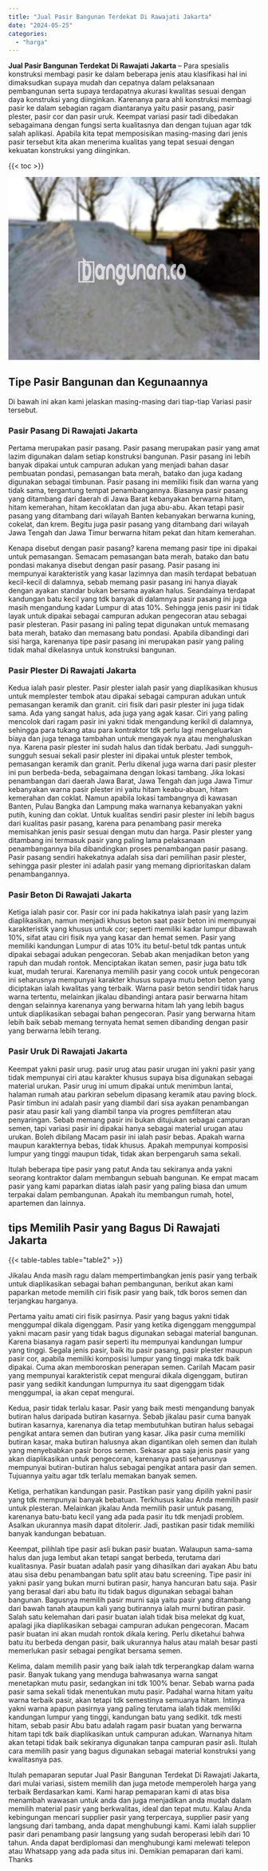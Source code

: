 ```yaml
---
title: "Jual Pasir Bangunan Terdekat Di Rawajati Jakarta"
date: "2024-05-25"
categories: 
  - "harga"
---
```


**Jual Pasir Bangunan Terdekat Di Rawajati Jakarta** – Para spesialis konstruksi membagi pasir ke dalam beberapa jenis atau klasifikasi hal ini dimaksudkan supaya mudah dan cepatnya dalam pelaksanaan pembangunan serta supaya terdapatnya akurasi kwalitas sesuai dengan daya konstruksi yang diinginkan. Karenanya para ahli konstruksi membagi pasir ke dalam sebagian ragam diantaranya yaitu pasir pasang, pasir plester, pasir cor dan pasir uruk. Keempat variasi pasir tadi dibedakan sebagaimana dengan fungsi serta kualitasnya dan dengan tujuan agar tdk salah aplikasi. Apabila kita tepat memposisikan masing-masing dari jenis pasir tersebut kita akan menerima kualitas yang tepat sesuai dengan kekuatan konstruksi yang diinginkan.

{{< toc >}}

![Jual Pasir Bangunan Terdekat Di Rawajati Jakarta](/images/jual-pasir-bangunan-01.png)

## Tipe Pasir Bangunan dan Kegunaannya

Di bawah ini akan kami jelaskan masing-masing dari tiap-tiap Variasi pasir tersebut.

### Pasir Pasang Di Rawajati Jakarta

Pertama merupakan pasir pasang. Pasir pasang merupakan pasir yang amat lazim digunakan dalam setiap konstruksi bangunan. Pasir pasang ini lebih banyak dipakai untuk campuran adukan yang menjadi bahan dasar pembuatan pondasi, pemasangan bata merah, batako dan juga kadang digunakan sebagai timbunan. Pasir pasang ini memiliki fisik dan warna yang tidak sama, tergantung tempat penambangannya. Biasanya pasir pasang yang ditambang dari daerah di Jawa Barat kebanyakan berwarna hitam, hitam kemerahan, hitam kecoklatan dan juga abu-abu. Akan tetapi pasir pasang yang ditambang dari wilayah Banten kebanyakan berwarna kuning, cokelat, dan krem. Begitu juga pasir pasang yang ditambang dari wilayah Jawa Tengah dan Jawa Timur berwarna hitam pekat dan hitam kemerahan.

Kenapa disebut dengan pasir pasang? karena memang pasir tipe ini dipakai untuk pemasangan. Semacam pemasangan bata merah, batako dan batu pondasi makanya disebut dengan pasir pasang. Pasir pasang ini mempunyai karakteristik yang kasar lazimnya dan masih terdapat bebatuan kecil-kecil di dalamnya, sebab memang pasir pasang ini hanya diayak dengan ayakan standar bukan bersama ayakan halus. Seandainya terdapat kandungan batu kecil yang tdk banyak di dalamnya pasir pasang ini juga masih mengandung kadar Lumpur di atas 10%. Sehingga jenis pasir ini tidak layak untuk dipakai sebagai campuran adukan pengecoran atau sebagai pasir plesteran. Pasir pasang ini paling tepat digunakan untuk memasang bata merah, batako dan memasang batu pondasi. Apabila dibandingi dari sisi harga, karenanya tipe pasir pasang ini merupakan pasir yang paling tidak mahal dikelasnya untuk konstruksi bangunan.

### Pasir Plester Di Rawajati Jakarta

Kedua ialah pasir plester. Pasir plester ialah pasir yang diaplikasikan khusus untuk memplester tembok atau dipakai sebagai campuran adukan untuk pemasangan keramik dan granit. ciri fisik dari pasir plester ini juga tidak sama. Ada yang sangat halus, ada juga yang agak kasar. Ciri yang paling mencolok dari ragam pasir ini yakni tidak mengandung kerikil di dalamnya, sehingga para tukang atau para kontraktor tdk perlu lagi mengeluarkan biaya dan juga tenaga tambahan untuk mengayak nya atau menghaluskan nya. Karena pasir plester ini sudah halus dan tidak berbatu. Jadi sungguh-sungguh sesuai sekali pasir plester ini dipakai untuk plester tembok, pemasangan keramik dan granit. Perlu dikenal juga warna dari pasir plester ini pun berbeda-beda, sebagaimana dengan lokasi tambang. Jika lokasi penambangan dari daerah Jawa Barat, Jawa Tengah dan juga Jawa Timur kebanyakan warna pasir plester ini yaitu hitam keabu-abuan, hitam kemerahan dan coklat. Namun apabila lokasi tambangnya di kawasan Banten, Pulau Bangka dan Lampung maka warnanya kebanyakan yakni putih, kuning dan coklat. Untuk kualitas sendiri pasir plester ini lebih bagus dari kualitas pasir pasang, karena para penambang pasir mereka memisahkan jenis pasir sesuai dengan mutu dan harga. Pasir plester yang ditambang ini termasuk pasir yang paling lama pelaksanaan penambangannya bila dibandingkan proses penambangan pasir pasang. Pasir pasang sendiri hakekatnya adalah sisa dari pemilihan pasir plester, sehingga pasir plester ini adalah pasir yang memang diprioritaskan dalam penambangannya.

### Pasir Beton Di Rawajati Jakarta

Ketiga ialah pasir cor. Pasir cor ini pada hakikatnya ialah pasir yang lazim diaplikasikan, namun menjadi khusus beton saat pasir beton ini mempunyai karakteristik yang khusus untuk cor; seperti memiliki kadar lumpur dibawah 10%, sifat atau ciri fisik nya yang kasar dan hemat semen. Pasir yang memiliki kandungan Lumpur di atas 10% itu betul-betul tdk pantas untuk dipakai sebagai adukan pengecoran. Sebab akan menjadikan beton yang rapuh dan mudah rontok. Menciptakan ikatan semen, pasir juga batu tdk kuat, mudah terurai. Karenanya memilih pasir yang cocok untuk pengecoran ini seharusnya mempunyai karakter khusus supaya mutu beton beton yang diciptakan ialah kwalitas yang terbaik. Warna pasir beton sendiri tidak harus warna tertentu, melainkan jikalau dibandingi antara pasir berwarna hitam dengan selainnya karenanya yang berwarna hitam lah yang lebih bagus untuk diaplikasikan sebagai bahan pengecoran. Pasir yang berwarna hitam lebih baik sebab memang ternyata hemat semen dibanding dengan pasir yang berwarna lebih terang.

### Pasir Uruk Di Rawajati Jakarta

Keempat yakni pasir urug. pasir urug atau pasir urugan ini yakni pasir yang tidak mempunyai ciri atau karakter khusus supaya bisa digunakan sebagai material urukan. Pasir urug ini umum dipakai untuk menimbun lantai, halaman rumah atau parkiran sebelum dipasang keramik atau paving block. Pasir timbun ini adalah pasir yang diambil dari sisa ayakan penambangan pasir atau pasir kali yang diambil tanpa via progres pemfilteran atau penyaringan. Sebab memang pasir ini bukan ditujukan sebagai campuran semen, tapi variasi pasir ini dipakai hanya sebagai material urugan atau urukan. Boleh dibilang Macam pasir ini ialah pasir bebas. Apakah warna maupun karakternya bebas, tidak khusus. Apakah mempunyai komposisi lumpur yang tinggi maupun tidak, tidak akan berpengaruh sama sekali.

Itulah beberapa tipe pasir yang patut Anda tau sekiranya anda yakni seorang kontraktor dalam membangun sebuah bangunan. Ke empat macam pasir yang kami paparkan diatas ialah pasir yang paling biasa dan umum terpakai dalam pembangunan. Apakah itu membangun rumah, hotel, apartemen dan lainnya.

## tips Memilih Pasir yang Bagus Di Rawajati Jakarta

{{< table-tables table="table2" >}}

Jikalau Anda masih ragu dalam mempertimbangkan jenis pasir yang terbaik untuk diaplikasikan sebagai bahan pembangunan, berikut akan kami paparkan metode memilih ciri fisik pasir yang baik, tdk boros semen dan terjangkau harganya.

Pertama yaitu amati ciri fisik pasirnya. Pasir yang bagus yakni tidak menggumpal dikala digenggam. Pasir yang ketika digenggam menggumpal yakni macam pasir yang tidak bagus digunakan sebagai material bangunan. Karena biasanya ragam pasir seperti itu mempunyai kandungan lumpur yang tinggi. Segala jenis pasir, baik itu pasir pasang, pasir plester maupun pasir cor, apabila memiliki komposisi lumpur yang tinggi maka tdk baik dipakai. Cuma akan memboroskan penerapan semen. Carilah Macam pasir yang mempunyai karakteristik cepat mengurai dikala digenggam, butiran pasir yang sedikit kandungan lumpurnya itu saat digenggam tidak menggumpal, ia akan cepat mengurai.

Kedua, pasir tidak terlalu kasar. Pasir yang baik mesti mengandung banyak butiran halus daripada butiran kasarnya. Sebab jikalau pasir cuma banyak butiran kasarnya, karenanya dia tetap membutuhkan butiran halus sebagai pengikat antara semen dan butiran yang kasar. Jika pasir cuma memiliki butiran kasar, maka butiran halusnya akan digantikan oleh semen dan itulah yang menyebabkan pasir boros semen. Sekasar apa saja jenis pasir yang akan diaplikasikan untuk pengecoran, karenanya pasti seharusnya mempunyai butiran-butiran halus sebagai pengikat antara pasir dan semen. Tujuannya yaitu agar tdk terlalu memakan banyak semen.

Ketiga, perhatikan kandungan pasir. Pastikan pasir yang dipilih yakni pasir yang tdk mempunyai banyak bebatuan. Terkhusus kalau Anda memilih pasir untuk plesteran. Melainkan jikalau Anda memilih pasir untuk pasang, karenanya batu-batu kecil yang ada pada pasir itu tdk menjadi problem. Asalkan ukurannya masih dapat ditolerir. Jadi, pastikan pasir tidak memiliki banyak kandungan bebatuan.

Keempat, pilihlah tipe pasir asli bukan pasir buatan. Walaupun sama-sama halus dan juga lembut akan tetapi sangat berbeda, terutama dari kualitasnya. Pasir buatan adalah pasir yang dihasilkan dari ayakan Abu batu atau sisa debu penambangan batu split atau batu screening. Tipe pasir ini yakni pasir yang bukan murni butiran pasir, hanya hancuran batu saja. Pasir yang berasal dari abu batu itu tidak bagus digunakan sebagai bahan bangunan. Bagusnya memilih pasir murni saja yaitu pasir yang ditambang dari bawah tanah ataupun kali yang butirannya ialah murni butiran pasir. Salah satu kelemahan dari pasir buatan ialah tidak bisa melekat dg kuat, apalagi jika diaplikasikan sebagai campuran adukan pengecoran. Macam pasir buatan ini akan mudah rontok dikala kering. Perlu diketahui bahwa batu itu berbeda dengan pasir, baik ukurannya halus atau malah besar pasti memerlukan pasir sebagai pengikat bersama semen.

Kelima, dalam memilih pasir yang baik ialah tdk terperangkap dalam warna pasir. Banyak tukang yang menduga bahwasanya warna sangat menetapkan mutu pasir, sedangkan ini tdk 100% benar. Sebab warna pada pasir sama sekali tidak menentukan mutu pasir. Padahal warna hitam yaitu warna terbaik pasir, akan tetapi tdk semestinya semuanya hitam. Intinya yakni warna apapun pasirnya yang paling terutama ialah tidak memiliki kandungan lumpur yang tinggi, kandungan batu yang sedikit. tdk mesti hitam, sebab pasir Abu batu adalah ragam pasir buatan yang berwarna hitam tapi tdk baik diaplikasikan untuk campuran adukan. Warnanya hitam akan tetapi tidak baik sekiranya digunakan tanpa campuran pasir asli. Itulah cara memilih pasir yang bagus digunakan sebagai material konstruksi yang kwalitasnya pas.

Itulah pemaparan seputar Jual Pasir Bangunan Terdekat Di Rawajati Jakarta, dari mulai variasi, sistem memilih dan juga metode memperoleh harga yang terbaik Berdasarkan kami. Kami harap pemaparan kami di atas bisa menambah wawasan untuk anda dan juga menjadikan anda mudah dalam memilih material pasir yang berkwalitas, ideal dan tepat mutu. Kalau Anda kebingungan mencari supplier pasir yang terpercaya, supplier pasir yang langsung dari tambang, anda dapat menghubungi kami. Kami ialah supplier pasir dari penambang pasir langsung yang sudah beroperasi lebih dari 10 tahun. Anda dapat berdiplomasi dan menghubungi kami melewati telepon atau Whatsapp yang ada pada situs ini. Demikian pemaparan dari kami. Thanks
